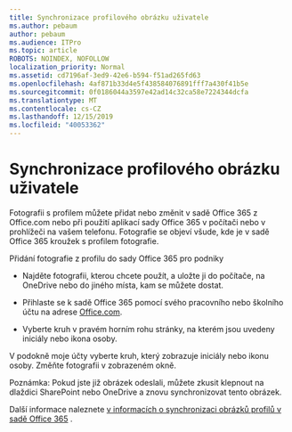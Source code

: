 ```yaml
---
title: Synchronizace profilového obrázku uživatele
ms.author: pebaum
author: pebaum
ms.audience: ITPro
ms.topic: article
ROBOTS: NOINDEX, NOFOLLOW
localization_priority: Normal
ms.assetid: cd7196af-3ed9-42e6-b594-f51ad265fd63
ms.openlocfilehash: 4af871b33d4e5f438584076891fff7a430f41b5e
ms.sourcegitcommit: 0f0186044a3597e42ad14c32ca58e7224344dcfa
ms.translationtype: MT
ms.contentlocale: cs-CZ
ms.lasthandoff: 12/15/2019
ms.locfileid: "40053362"
---
```

# <a name="sync-a-users-profile-picture"></a>Synchronizace profilového obrázku uživatele

Fotografii s profilem můžete přidat nebo změnit v sadě Office 365 z Office.com nebo při použití aplikací sady Office 365 v počítači nebo v prohlížeči na vašem telefonu. Fotografie se objeví všude, kde je v sadě Office 365 kroužek s profilem fotografie.

Přidání fotografie z profilu do sady Office 365 pro podniky

- Najděte fotografii, kterou chcete použít, a uložte ji do počítače, na OneDrive nebo do jiného místa, kam se můžete dostat.

- Přihlaste se k sadě Office 365 pomocí svého pracovního nebo školního účtu na adrese [Office.com](http://www.office.com).

- Vyberte kruh v pravém horním rohu stránky, na kterém jsou uvedeny iniciály nebo ikona osoby.

V podokně moje účty vyberte kruh, který zobrazuje iniciály nebo ikonu osoby. Změňte fotografii v zobrazeném okně.

Poznámka: Pokud jste již obrázek odeslali, můžete zkusit klepnout na dlaždici SharePoint nebo OneDrive a znovu synchronizovat tento obrázek.

Další informace naleznete [v informacích o synchronizaci obrázků profilů v sadě Office 365](https://support.office.com/article/information-about-profile-picture-synchronization-in-office-365-20594d76-d054-4af4-a660-401133e3d48a) .

